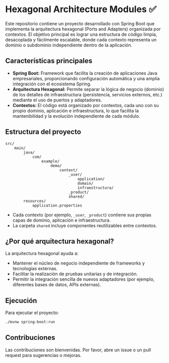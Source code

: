 # Hexagonal Architecture Modules ✅

Este repositorio contiene un proyecto desarrollado con Spring Boot que implementa la arquitectura hexagonal (Ports and Adapters) organizada por contextos. El objetivo principal es lograr una estructura de código limpia, desacoplada y fácilmente escalable, donde cada contexto representa un dominio o subdominio independiente dentro de la aplicación.

## Características principales

- **Spring Boot:** Framework que facilita la creación de aplicaciones Java empresariales, proporcionando configuración automática y una amplia integración con el ecosistema Spring.
- **Arquitectura Hexagonal:** Permite separar la lógica de negocio (dominio) de los detalles de infraestructura (persistencia, servicios externos, etc.) mediante el uso de puertos y adaptadores.
- **Contextos:** El código está organizado por contextos, cada uno con su propio dominio, aplicación e infraestructura, lo que facilita la mantenibilidad y la evolución independiente de cada módulo.

## Estructura del proyecto

```
src/
	main/
		java/
			com/
				example/
					demo/
						context/
							_user/
								application/
								domain/
								infraestructura/
							_product/
							shared/
		resources/
			application.properties
```

- Cada contexto (por ejemplo, `_user`, `_product`) contiene sus propias capas de dominio, aplicación e infraestructura.
- La carpeta `shared` incluye componentes reutilizables entre contextos.

## ¿Por qué arquitectura hexagonal?

La arquitectura hexagonal ayuda a:

- Mantener el núcleo de negocio independiente de frameworks y tecnologías externas.
- Facilitar la realización de pruebas unitarias y de integración.
- Permitir la integración sencilla de nuevos adaptadores (por ejemplo, diferentes bases de datos, APIs externas).

## Ejecución

Para ejecutar el proyecto:

```bash
./mvnw spring-boot:run
```

## Contribuciones

Las contribuciones son bienvenidas. Por favor, abre un issue o un pull request para sugerencias o mejoras.
